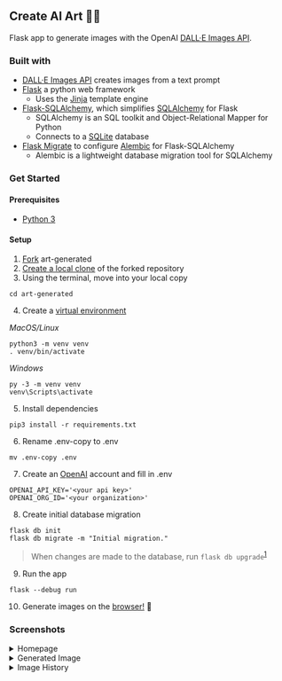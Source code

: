## Create AI Art 🤖🎨

Flask app to generate images with the OpenAI [DALL·E Images API](https://openai.com/api/).

### Built with
- [DALL·E Images API](https://beta.openai.com/docs/api-reference/images/create) creates images from a text prompt
- [Flask](https://flask.palletsprojects.com/en/2.2.x/) a python web framework
  - Uses the [Jinja](https://palletsprojects.com/p/jinja/) template engine
- [Flask-SQLAlchemy](https://flask-sqlalchemy.palletsprojects.com/en/3.0.x/), which simplifies [SQLAlchemy](https://www.sqlalchemy.org) for Flask
    - SQLAlchemy is an SQL toolkit and Object-Relational Mapper for Python
    - Connects to a [SQLite](https://www.sqlite.org/index.html) database
- [Flask Migrate](https://flask-migrate.readthedocs.io) to configure [Alembic](https://alembic.sqlalchemy.org/en/latest/) for Flask-SQLAlchemy
  - Alembic is a lightweight database migration tool for SQLAlchemy

### Get Started
#### Prerequisites
- [Python 3](https://www.python.org/downloads/)

#### Setup

1. [Fork](https://docs.github.com/en/get-started/quickstart/fork-a-repo) art-generated
2. [Create a local clone](https://docs.github.com/en/get-started/quickstart/fork-a-repo#cloning-your-forked-repository) of the forked repository
3. Using the terminal, move into your local copy
```
cd art-generated
```
4. Create a [virtual environment](https://docs.python.org/3/library/venv.html#module-venv)
   
*MacOS/Linux*
```
python3 -m venv venv
. venv/bin/activate
```
*Windows*
```
py -3 -m venv venv
venv\Scripts\activate
```
5. Install dependencies
```
pip3 install -r requirements.txt
```
6. Rename .env-copy to .env
```
mv .env-copy .env
```
7. Create an [OpenAI](https://beta.openai.com) account and fill in .env
```
OPENAI_API_KEY='<your api key>'
OPENAI_ORG_ID='<your organization>'
```
8. Create initial database migration
```
flask db init
flask db migrate -m "Initial migration."
```
> When changes are made to the database, run ```flask db upgrade```<sup>[1](https://flask-migrate.readthedocs.io/en/latest/)</sup>
9.   Run the app
```
flask --debug run
```
10. Generate images on the [browser!](http://localhost:5000) 🎉


### Screenshots
<details><summary>Homepage</summary>
<img width="1274" alt="homepage" src="https://user-images.githubusercontent.com/59973863/210313971-351f0c34-04a3-4f0d-8988-c588dbd05dd8.png">
</details>

<details><summary>Generated Image</summary>
<img width="1280" alt="generated image page" src="https://user-images.githubusercontent.com/59973863/210314009-bddd5794-8594-4d81-9635-df5636d86c95.png">
</details>

<details><summary>Image History</summary>
<img width="1280" alt="image history" src="https://user-images.githubusercontent.com/59973863/210314188-53812a2a-7768-40eb-bc07-119a75d557c2.png">
</details>